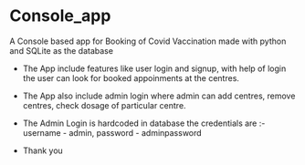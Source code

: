 # Console_app
A Console based app for Booking of Covid Vaccination made with python and SQLite as the database

* The App include features like user login and signup, with help of login the user can look for booked appoinments at the centres.

* The App also include admin login where admin can add centres, remove centres, check dosage of particular centre.

* The Admin Login is hardcoded in database the credentials are :- username - admin, password - adminpassword

* Thank you



